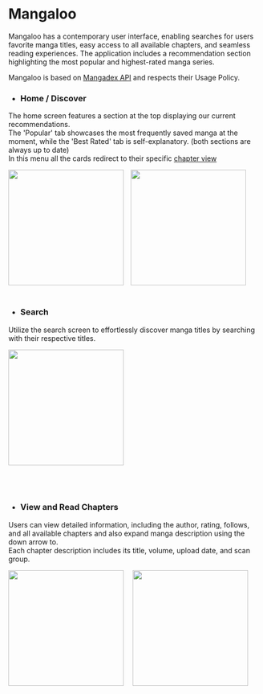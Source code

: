 
# Mangaloo
Mangaloo has a contemporary user interface, enabling searches for users favorite manga titles, easy access to all available chapters, and seamless reading experiences. The application includes a recommendation section highlighting the most popular and highest-rated manga series.

Mangaloo is based on [Mangadex API](https://api.mangadex.org/docs/) and respects their Usage Policy.
- ### Home / Discover 

The home screen features a section at the top displaying our current recommendations.\
The 'Popular' tab showcases the most frequently saved manga at the moment, while the 'Best Rated' tab is self-explanatory. (both sections are always up to date)\
In this menu all the cards redirect to their specific [chapter view](#view-and-read-chapters)

<img src="readMe-Resources\Home.gif" width="230">&emsp;<img src="readMe-Resources\Home2.gif" width="230">&emsp;
<br><br>

- ### Search 

Utilize the search screen to effortlessly discover manga titles by searching with their respective titles.


<img src="readMe-Resources\Search2.gif" width="230">&emsp;

<br><br>

- ### View and Read Chapters


Users can view detailed information, including the author, rating, follows, and all available chapters and also expand manga description using the down arrow to. \
Each chapter description includes its title, volume, upload date, and scan group.

<img src="readMe-Resources\Details2.gif" width="230">&emsp;
<img src="readMe-Resources\Chapter.gif" width="230">&emsp;


